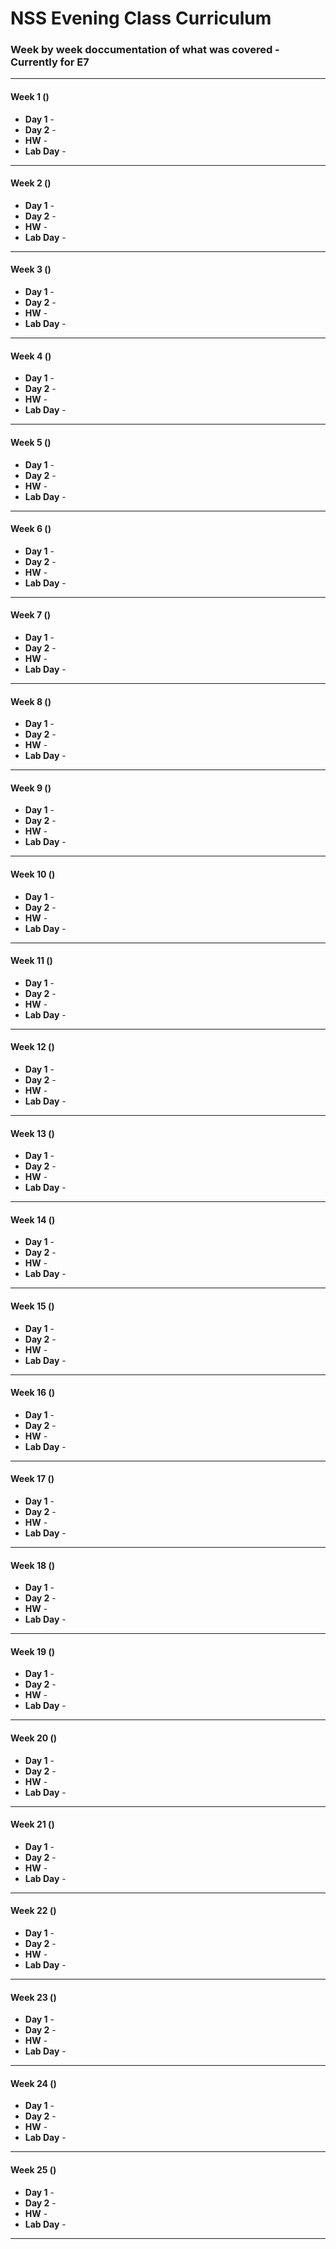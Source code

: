 # NSS Evening Class Curriculum


### Week by week doccumentation of what was covered - Currently for E7


***

#### Week 1 ()
* **Day 1** - 
* **Day 2** - 
* **HW** - 
* **Lab Day** - 

***

#### Week 2 ()
* **Day 1** - 
* **Day 2** - 
* **HW** - 
* **Lab Day** - 

***

#### Week 3 ()
* **Day 1** - 
* **Day 2** - 
* **HW** - 
* **Lab Day** - 

***

#### Week 4 ()
* **Day 1** - 
* **Day 2** - 
* **HW** - 
* **Lab Day** - 

***

#### Week 5 ()
* **Day 1** - 
* **Day 2** - 
* **HW** - 
* **Lab Day** - 

***

#### Week 6 ()
* **Day 1** - 
* **Day 2** - 
* **HW** - 
* **Lab Day** - 

***

#### Week 7 ()
* **Day 1** - 
* **Day 2** - 
* **HW** - 
* **Lab Day** - 

***

#### Week 8 ()
* **Day 1** - 
* **Day 2** - 
* **HW** - 
* **Lab Day** - 

***

#### Week 9 ()
* **Day 1** - 
* **Day 2** - 
* **HW** - 
* **Lab Day** - 

***

#### Week 10 ()
* **Day 1** - 
* **Day 2** - 
* **HW** - 
* **Lab Day** - 

***
#### Week 11 ()
* **Day 1** - 
* **Day 2** - 
* **HW** - 
* **Lab Day** - 

***

#### Week 12 ()
* **Day 1** - 
* **Day 2** - 
* **HW** - 
* **Lab Day** - 

***

#### Week 13 ()
* **Day 1** - 
* **Day 2** - 
* **HW** - 
* **Lab Day** - 

***

#### Week 14 ()
* **Day 1** - 
* **Day 2** - 
* **HW** - 
* **Lab Day** - 

***

#### Week 15 ()
* **Day 1** - 
* **Day 2** - 
* **HW** - 
* **Lab Day** - 

***

#### Week 16 ()
* **Day 1** - 
* **Day 2** - 
* **HW** - 
* **Lab Day** - 

***

#### Week 17 ()
* **Day 1** - 
* **Day 2** - 
* **HW** - 
* **Lab Day** - 

***

#### Week 18 ()
* **Day 1** - 
* **Day 2** - 
* **HW** - 
* **Lab Day** - 

***

#### Week 19 ()
* **Day 1** - 
* **Day 2** - 
* **HW** - 
* **Lab Day** - 

***

#### Week 20 ()
* **Day 1** - 
* **Day 2** - 
* **HW** - 
* **Lab Day** - 

***


#### Week 21 ()
* **Day 1** - 
* **Day 2** - 
* **HW** - 
* **Lab Day** - 

***

#### Week 22 ()
* **Day 1** - 
* **Day 2** - 
* **HW** - 
* **Lab Day** - 

***

#### Week 23 ()
* **Day 1** - 
* **Day 2** - 
* **HW** - 
* **Lab Day** - 

***

#### Week 24 ()
* **Day 1** - 
* **Day 2** - 
* **HW** - 
* **Lab Day** - 

***

#### Week 25 ()
* **Day 1** - 
* **Day 2** - 
* **HW** - 
* **Lab Day** - 

***
